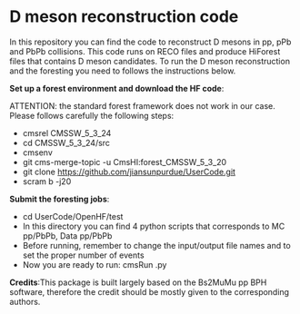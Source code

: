 # D meson reconstruction code

In this repository you can find the code to reconstruct D mesons in pp, pPb and PbPb collisions.
This code runs on RECO files and produce HiForest files that contains D meson candidates.
To run the D meson reconstruction and the foresting you need to follows the instructions below.

**Set up a forest environment and download the HF code**:

ATTENTION: the standard forest framework does not work in our case. 
Please follows carefully the following steps:

 * cmsrel CMSSW_5_3_24
 * cd CMSSW_5_3_24/src
 * cmsenv
 * git cms-merge-topic -u CmsHI:forest_CMSSW_5_3_20
 * git clone https://github.com/jiansunpurdue/UserCode.git
 * scram b -j20
 
**Submit the foresting jobs**:

 * cd UserCode/OpenHF/test
 * In this directory you can find 4 python scripts that corresponds to MC pp/PbPb, Data pp/PbPb
 * Before running, remember to change the input/output file names and to set the proper number of events 
 * Now you are ready to run: cmsRun <filename>.py 

**Credits**:This package is built largely based on the Bs2MuMu pp BPH software, 
therefore the credit should be mostly given to the corresponding authors.
